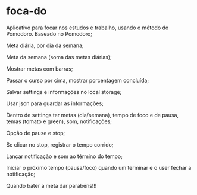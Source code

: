 # foca-do
Aplicativo para focar nos estudos e trabalho, usando o método do Pomodoro.
Baseado no Pomodoro;

Meta diária, por dia da semana;

Meta da semana (soma das metas diárias);

Mostrar metas com barras;

Passar o curso por cima, mostrar porcentagem concluída;

Salvar settings e informações no local storage;

Usar json para guardar as informações;

Dentro de settings ter metas (dia/semana), tempo de foco e de pausa, temas (tomato e green), som, notificações;

Opção de pause e stop;

Se clicar no stop, registrar o tempo corrido;

Lançar notificação e som ao término do tempo;

Iniciar o próximo tempo (pausa/foco) quando um terminar e o user fechar a notificação;

Quando bater a meta dar parabéns!!!
